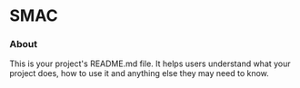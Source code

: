 SMAC
====

### About

This is your project's README.md file. It helps users understand what your
project does, how to use it and anything else they may need to know.